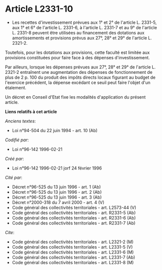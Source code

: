 # Article L2331-10

- Les recettes d'investissement prévues aux 1° et 2° de l'article L. 2331-5, aux 1° et 6° de l'article L. 2331-6, à l'article
L. 2331-7 et au 9° de l'article L. 2331-8 peuvent être utilisées au financement des dotations aux amortissements et
provisions prévus aux 27°, 28° et 29° de l'article L. 2321-2.

Toutefois, pour les dotations aux provisions, cette faculté est limitée aux provisions constituées pour faire face à des
dépenses d'investissement.

Par ailleurs, lorsque les dépenses prévues aux 27°, 28° et 29° de l'article L. 2321-2 entraînent une augmentation des
dépenses de fonctionnement de plus de 2 p. 100 du produit des impôts directs locaux figurant au budget de l'exercice
précédent, la dépense excédant ce seuil peut faire l'objet d'un étalement.

Un décret en Conseil d'Etat fixe les modalités d'application du présent article.

**Liens relatifs à cet article**

_Anciens textes_:

  - Loi n°94-504 du 22 juin 1994 - art. 10 (Ab)

_Codifié par_:

  - Loi n°96-142 1996-02-21

_Créé par_:

  - Loi n°96-142 1996-02-21 jorf 24 février 1996

_Cité par_:

  - Décret n°96-525 du 13 juin 1996 - art. 1 (Ab)
  - Décret n°96-525 du 13 juin 1996 - art. 2 (Ab)
  - Décret n°96-525 du 13 juin 1996 - art. 3 (Ab)
  - Décret n°2000-318 du 7 avril 2000 - art. 4 (V)
  - Code général des collectivités territoriales - art. L2573-44 (V)
  - Code général des collectivités territoriales - art. R2331-5 (Ab)
  - Code général des collectivités territoriales - art. R2331-6 (Ab)
  - Code général des collectivités territoriales - art. R2331-7 (Ab)

_Cite_:

  - Code général des collectivités territoriales - art. L2321-2 (M)
  - Code général des collectivités territoriales - art. L2331-5 (V)
  - Code général des collectivités territoriales - art. L2331-6 (M)
  - Code général des collectivités territoriales - art. L2331-7 (Ab)
  - Code général des collectivités territoriales - art. L2331-8 (M)
